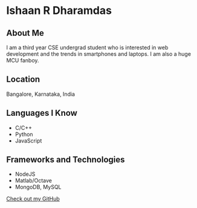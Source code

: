 # Ishaan R Dharamdas

## About Me
I am a third year CSE undergrad student who is interested in web development and the trends in
smartphones and laptops. I am also a huge MCU fanboy.

## Location
Bangalore, Karnataka, India

## Languages I Know
* C/C++
* Python
* JavaScript

## Frameworks and Technologies
* NodeJS
* Matlab/Octave
* MongoDB, MySQL

[Check out my GitHub](https://github.com/ishaan-rd)
